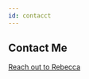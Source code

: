 ```yaml
---
id: contacct
---
```


## Contact Me

[Reach out to Rebecca](https://www.savvycard.com/rebejellis/techwriter-savvycdard/1459_scid)
